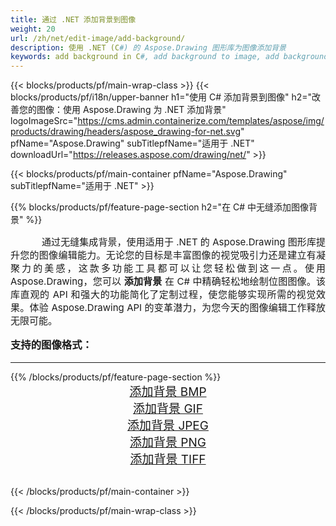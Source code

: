 ```yaml
---
title: 通过 .NET 添加背景到图像
weight: 20
url: /zh/net/edit-image/add-background/
description: 使用 .NET (C#) 的 Aspose.Drawing 图形库为图像添加背景
keywords: add background in C#, add background to image, add background to bitmap, graphic library 适用于 .NET, edit images, edit background, drawing API
---
```


{{< blocks/products/pf/main-wrap-class >}}
{{< blocks/products/pf/i18n/upper-banner h1="使用 C# 添加背景到图像" h2="改善您的图像：使用 Aspose.Drawing 为 .NET 添加背景" logoImageSrc="https://cms.admin.containerize.com/templates/aspose/img/products/drawing/headers/aspose_drawing-for-net.svg" pfName="Aspose.Drawing" subTitlepfName="适用于 .NET" downloadUrl="https://releases.aspose.com/drawing/net/" >}}

{{< blocks/products/pf/main-container pfName="Aspose.Drawing" subTitlepfName="适用于 .NET" >}}

{{% blocks/products/pf/feature-page-section  h2="在 C# 中无缝添加图像背景" %}}
<p align="justify" style="text-indent:50px;font-size:15px;">
通过无缝集成背景，使用适用于 .NET 的 Aspose.Drawing 图形库提升您的图像编辑能力。无论您的目标是丰富图像的视觉吸引力还是建立有凝聚力的美感，这款多功能工具都可以让您轻松做到这一点。使用 Aspose.Drawing，您可以 <b>添加背景</b> 在 C# 中精确轻松地绘制位图图像。该库直观的 API 和强大的功能简化了定制过程，使您能够实现所需的视觉效果。体验 Aspose.Drawing API 的变革潜力，为您今天的图像编辑工作释放无限可能。</p>

<h3 style="margin-top:16px;">
支持的图像格式：
</h3>

<hr/>
{{% /blocks/products/pf/feature-page-section %}}
<div class="container-fluid productfamilypage bg-gray">
    <div class="convertypes bg-gray agp-content section">
        <div class="container">
		    <div class="row other-converters" style="font-size: 19px;text-align:center;">
		        <div class='col-md-3 other-converter remove-lp remove-rp'><a href="bmp/" style="padding:15px;">添加背景 BMP</a></div>
                <div class='col-md-3 other-converter remove-lp remove-rp'><a href="gif/" style="padding:15px;">添加背景 GIF</a></div>
                <div class='col-md-3 other-converter remove-lp remove-rp'><a href="jpeg/" style="padding:15px;">添加背景 JPEG</a></div>
                <div class='col-md-3 other-converter remove-lp remove-rp'><a href="png/" style="padding:15px;">添加背景 PNG</a></div>
                <div class='col-md-3 other-converter remove-lp remove-rp'><a href="tiff/" style="padding:15px;">添加背景 TIFF</a></div>
             </div>
        </div>
    </div>
</div>
<br/>

{{< /blocks/products/pf/main-container >}}

{{< /blocks/products/pf/main-wrap-class >}}
